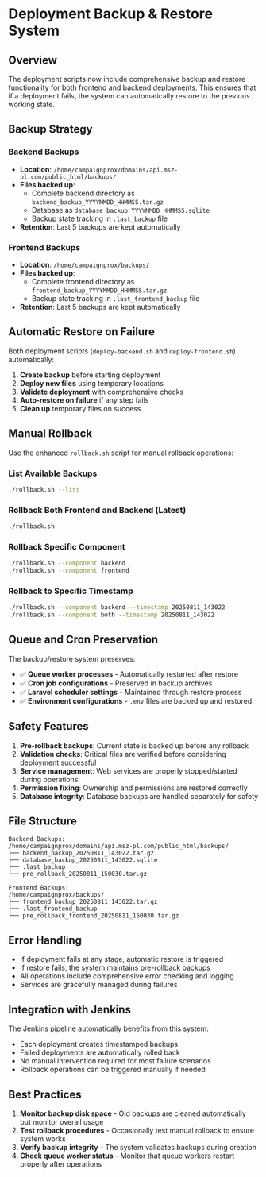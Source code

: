 # Deployment Backup & Restore System

## Overview

The deployment scripts now include comprehensive backup and restore functionality for both frontend and backend deployments. This ensures that if a deployment fails, the system can automatically restore to the previous working state.

## Backup Strategy

### Backend Backups
- **Location**: `/home/campaignprox/domains/api.msz-pl.com/public_html/backups/`
- **Files backed up**:
  - Complete backend directory as `backend_backup_YYYYMMDD_HHMMSS.tar.gz`
  - Database as `database_backup_YYYYMMDD_HHMMSS.sqlite`
  - Backup state tracking in `.last_backup` file
- **Retention**: Last 5 backups are kept automatically

### Frontend Backups
- **Location**: `/home/campaignprox/backups/`
- **Files backed up**:
  - Complete frontend directory as `frontend_backup_YYYYMMDD_HHMMSS.tar.gz`
  - Backup state tracking in `.last_frontend_backup` file
- **Retention**: Last 5 backups are kept automatically

## Automatic Restore on Failure

Both deployment scripts (`deploy-backend.sh` and `deploy-frontend.sh`) automatically:

1. **Create backup** before starting deployment
2. **Deploy new files** using temporary locations
3. **Validate deployment** with comprehensive checks
4. **Auto-restore on failure** if any step fails
5. **Clean up** temporary files on success

## Manual Rollback

Use the enhanced `rollback.sh` script for manual rollback operations:

### List Available Backups
```bash
./rollback.sh --list
```

### Rollback Both Frontend and Backend (Latest)
```bash
./rollback.sh
```

### Rollback Specific Component
```bash
./rollback.sh --component backend
./rollback.sh --component frontend
```

### Rollback to Specific Timestamp
```bash
./rollback.sh --component backend --timestamp 20250811_143022
./rollback.sh --component both --timestamp 20250811_143022
```

## Queue and Cron Preservation

The backup/restore system preserves:

- ✅ **Queue worker processes** - Automatically restarted after restore
- ✅ **Cron job configurations** - Preserved in backup archives
- ✅ **Laravel scheduler settings** - Maintained through restore process
- ✅ **Environment configurations** - `.env` files are backed up and restored

## Safety Features

1. **Pre-rollback backups**: Current state is backed up before any rollback
2. **Validation checks**: Critical files are verified before considering deployment successful
3. **Service management**: Web services are properly stopped/started during operations
4. **Permission fixing**: Ownership and permissions are restored correctly
5. **Database integrity**: Database backups are handled separately for safety

## File Structure

```
Backend Backups:
/home/campaignprox/domains/api.msz-pl.com/public_html/backups/
├── backend_backup_20250811_143022.tar.gz
├── database_backup_20250811_143022.sqlite
├── .last_backup
└── pre_rollback_20250811_150030.tar.gz

Frontend Backups:
/home/campaignprox/backups/
├── frontend_backup_20250811_143022.tar.gz
├── .last_frontend_backup
└── pre_rollback_frontend_20250811_150030.tar.gz
```

## Error Handling

- If deployment fails at any stage, automatic restore is triggered
- If restore fails, the system maintains pre-rollback backups
- All operations include comprehensive error checking and logging
- Services are gracefully managed during failures

## Integration with Jenkins

The Jenkins pipeline automatically benefits from this system:
- Each deployment creates timestamped backups
- Failed deployments are automatically rolled back
- No manual intervention required for most failure scenarios
- Rollback operations can be triggered manually if needed

## Best Practices

1. **Monitor backup disk space** - Old backups are cleaned automatically but monitor overall usage
2. **Test rollback procedures** - Occasionally test manual rollback to ensure system works
3. **Verify backup integrity** - The system validates backups during creation
4. **Check queue worker status** - Monitor that queue workers restart properly after operations
